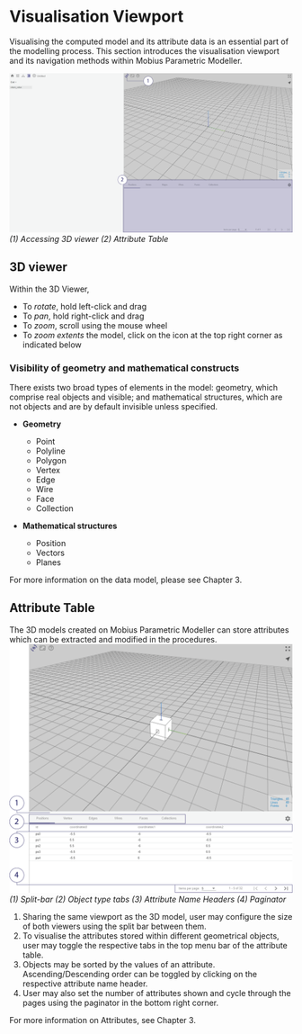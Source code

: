 # Visualisation Viewport

Visualising the computed model and its attribute data is an essential part of the modelling process.
This section introduces the visualisation viewport and its navigation methods within Mobius Parametric Modeller.

![3D viewer](./imgs/1.3-3dviewer.png)
*(1) Accessing 3D viewer (2) Attribute Table*

## 3D viewer

Within the 3D Viewer,
* To _rotate_, hold left-click and drag
* To _pan_, hold right-click and drag
* To _zoom_, scroll using the mouse wheel
* To _zoom extents_ the model, click on the icon at the top right corner as indicated below

### Visibility of geometry and mathematical constructs

There exists two broad types of elements in the model: geometry, which comprise real objects and visible; and mathematical structures, which are not objects and are by default invisible unless specified. 

* __Geometry__
  * Point
  * Polyline
  * Polygon
  * Vertex
  * Edge
  * Wire
  * Face
  * Collection

* __Mathematical structures__
  * Position
  * Vectors
  * Planes

For more information on the data model, please see Chapter 3. 

## Attribute Table
The 3D models created on Mobius Parametric Modeller can store attributes which can be extracted and modified in the procedures.
![Attribute Table](./imgs/1.3-visualisation-attribtable.png)
*(1) Split-bar (2) Object type tabs (3) Attribute Name Headers (4) Paginator*

1. Sharing the same viewport as the 3D model, user may configure the size of both viewers using the split bar between them.
2. To visualise the attributes stored within different geometrical objects, user may toggle the respective tabs in the top menu bar of the attribute table.
3. Objects may be sorted by the values of an attribute. Ascending/Descending order can be toggled by clicking on the respective attribute name header.
4. User may also set the number of attributes shown and cycle through the pages using the paginator in the bottom right corner.

For more information on Attributes, see Chapter 3. 